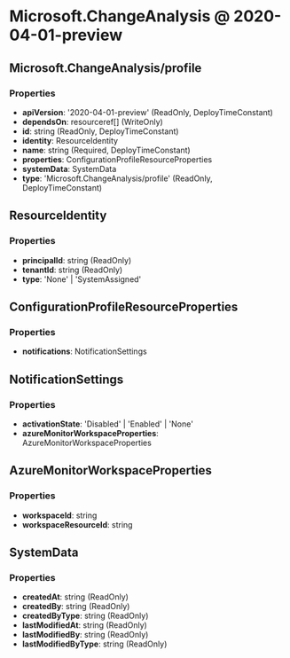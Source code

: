 # Microsoft.ChangeAnalysis @ 2020-04-01-preview

## Microsoft.ChangeAnalysis/profile
### Properties
* **apiVersion**: '2020-04-01-preview' (ReadOnly, DeployTimeConstant)
* **dependsOn**: resourceref[] (WriteOnly)
* **id**: string (ReadOnly, DeployTimeConstant)
* **identity**: ResourceIdentity
* **name**: string (Required, DeployTimeConstant)
* **properties**: ConfigurationProfileResourceProperties
* **systemData**: SystemData
* **type**: 'Microsoft.ChangeAnalysis/profile' (ReadOnly, DeployTimeConstant)

## ResourceIdentity
### Properties
* **principalId**: string (ReadOnly)
* **tenantId**: string (ReadOnly)
* **type**: 'None' | 'SystemAssigned'

## ConfigurationProfileResourceProperties
### Properties
* **notifications**: NotificationSettings

## NotificationSettings
### Properties
* **activationState**: 'Disabled' | 'Enabled' | 'None'
* **azureMonitorWorkspaceProperties**: AzureMonitorWorkspaceProperties

## AzureMonitorWorkspaceProperties
### Properties
* **workspaceId**: string
* **workspaceResourceId**: string

## SystemData
### Properties
* **createdAt**: string (ReadOnly)
* **createdBy**: string (ReadOnly)
* **createdByType**: string (ReadOnly)
* **lastModifiedAt**: string (ReadOnly)
* **lastModifiedBy**: string (ReadOnly)
* **lastModifiedByType**: string (ReadOnly)

